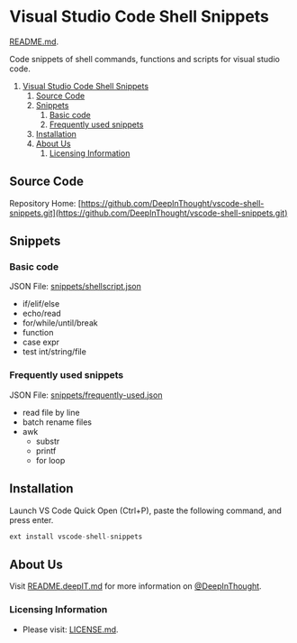 # Visual Studio Code Shell Snippets

[README.md](https://raw.githubusercontent.com/DeepInThought/vscode-shell-snippets/master/README.md).

Code snippets of shell commands, functions and scripts for visual studio code.
<!-- TOC depthFrom:2 -->

1. [Visual Studio Code Shell Snippets](#visual-studio-code-shell-snippets)
	1. [Source Code](#source-code)
	2. [Snippets](#snippets)
		1. [Basic code](#basic-code)
		2. [Frequently used snippets](#frequently-used-snippets)
	3. [Installation](#installation)
	4. [About Us](#about-us)
		1. [Licensing Information](#licensing-information)

<!-- /TOC -->

## Source Code

Repository Home: [https://github.com/DeepInThought/vscode-shell-snippets.git](https://github.com/DeepInThought/vscode-shell-snippets.git)

## Snippets

### Basic code

JSON File: [snippets/shellscript.json](https://github.com/DeepInThought/vscode-shell-snippets/blob/master/snippets/shellscript.json)

* if/elif/else
* echo/read
* for/while/until/break
* function
* case expr
* test int/string/file

### Frequently used snippets

JSON File: [snippets/frequently-used.json](https://github.com/DeepInThought/vscode-shell-snippets/blob/master/snippets/frequently-used.json)

* read file by line
* batch rename files
* awk
  * substr
  * printf
  * for loop

## Installation

Launch VS Code Quick Open (Ctrl+P), paste the following command, and press enter.

```typescript
ext install vscode-shell-snippets
```

## About Us

Visit [README.deepIT.md](https://github.com/DeepInThought/vscode-shell-snippets/blob/master/README.deepIT.md) for more information on [@DeepInThought](https://github.com/DeepInThought/vscode-shell-snippets/blob/master/(https://github.com/DeepInThought)).

<!-- ## Links -->
<!-- [Market]() -->

### Licensing Information

* Please visit: [LICENSE.md](https://github.com/DeepInThought/vscode-shell-snippets/blob/master/LICENSE.md).